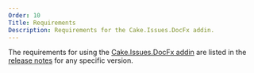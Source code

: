 ```yaml
---
Order: 10
Title: Requirements
Description: Requirements for the Cake.Issues.DocFx addin.
---
```

The requirements for using the [Cake.Issues.DocFx addin] are listed in the [release notes] for any specific version.

[Cake.Issues.DocFx addin]: https://www.nuget.org/packages/Cake.Issues.DocFx
[release notes]: release-notes